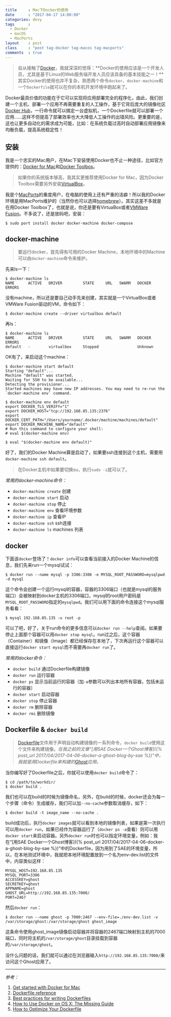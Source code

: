 ```yaml
---
title     : Mac下Docker的使用
date      : "2017-04-17 14:00:00"
categories: devy
tags      : 
  - Docker
  - macOS
  - MacPorts
layout    : post
class     : "post tag-docker tag-macos tag-macports"
comments  : true
---
```


> 自从接触了[Docker](https://www.docker.com/)，我就深深的觉得：**Docker的使用应该是一个开发人员，尤其是基于Linux的Web服务端开发人员应该具备的基本技能之一！**其实Docker的使用也并不复杂，熟悉两个命令`docker`、`docker-machine`和一个`Dockerfile`就可以在你的本机开发环境中跑起来了。

<!--more-->

Docker最具价值的功能在于它可以实现将应用部署完全的程序化，由此，我们创建一个主机、部署一个应用不再需要重复的人工操作，基于它背后庞大的镜像社区[Docker Hub](https://hub.docker.com/)，一行命令就可以搞定一台虚拟机，一个Dockerfile就可以部署一个应用……这样不但提高了部署效率也大大降低人工操作的出错风险。更重要的是，这也让更多自动化的需求成为可能，比如：在系统负载过高时自动部署应用镜像来均衡负载，提高系统稳定性！

## 安装

我是一个忠实的Mac用户，在Mac下安装使用Docker也不止一种途径，比如官方提供的：[Docker for Mac](https://www.docker.com/docker-mac)和[Docker Toolbox](https://www.docker.com/products/docker-toolbox)。
> 如果你的系统版本够高，我其实更推荐使用Docker for Mac，因为Docker Toolbox需要另外安装[VirtualBox](https://www.virtualbox.org/)。

我是个[MacPorts](https://www.macports.org/)的重度用户，在电脑的使用上还有严重的洁癖！所以我的Docker环境是用MacPorts维护的（当然你也可以选择[homebrew](https://brew.sh/)）。其实这差不多就是在用Docker Toolbox了，也就是说，你还是要有VirtuaBox或者[VMWare Fusion](http://www.vmware.com/products/fusion.html)。不多说了，还是放码吧，安装：

```shell
$ sudo port install docker docker-machine docker-compose
```

## docker-machine

> 要运行docker，首先得有可用的Docker Machine，本地环境中的Machine可以由`docker-machine`命令来维护。

先来ls一下：

```shell
$ docker-machine ls
NAME      ACTIVE   DRIVER         STATE     URL   SWARM   DOCKER    ERRORS
```

没有machine，所以还是要自己动手先来创建，其实就是一个VirtualBox或者VMWare Fusion驱动的VM，命令如下：

```shell
$ docker-machine create --driver virtualbox default
```

再ls：

```shell
$ docker-machine ls
NAME      ACTIVE   DRIVER         STATE     URL   SWARM   DOCKER    ERRORS
default   -        virtualbox     Stopped                 Unknown 
```

OK有了，来启动这个machine：

```shell
$ docker-machine start default
Starting "default"...
Machine "default" was started.
Waiting for SSH to be available...
Detecting the provisioner...
Started machines may have new IP addresses. You may need to re-run the `docker-machine env` command.

$ docker-machine env default
export DOCKER_TLS_VERIFY="1"
export DOCKER_HOST="tcp://192.168.85.135:2376"
export DOCKER_CERT_PATH="/Users/yourname/.docker/machine/machines/default"
export DOCKER_MACHINE_NAME="default"
# Run this command to configure your shell: 
# eval $(docker-machine env)

$ eval "$(docker-machine env default)"

```

好了，我们的Docker Machine算是启动了，如果要ssh连接到这个主机，需要用`docker-machine ssh default`。

> 在Docker主机中如果要切换su，执行`sudo -i`就可以了。

*常用的docker-machine命令：*

- `docker-machine create`  创建
- `docker-machine start` 启动
- `docker-machine stop` 停止
- `docker-machine env` 查看环境参数
- `docker-machine ip` 查看IP
- `docker-machine ssh` ssh连接
- `docker-machine ls` machines 列表

## docker

下面该`docker`登场了！`docker info`可以查看当前接入的Docker Machine的信息，我们先来run一个mysql试试：

```shell
$ docker run --name mysql -p 3306:3306 -e MYSQL_ROOT_PASSWORD=mysqlpwd -d mysql
```

这个命令会创建一个运行mysql的容器，容器的3306端口（也就是mysql的服务端口）会被映射到docker主机的3306端口，mysql的root用户密码是`MYSQL_ROOT_PASSWORD`指定的`mysqlpwd`。我们可以用下面的命令连接这个mysql服务看看：

```shell
$ mysql 192.168.85.135 -u root -p
```

可以了吧，好了，关于run命令的更多信息可以`docker run --help`查阅。如果要停止上面那个容器可以用`docker stop mysql`。run过之后，这个容器（Container）和镜像（Image）都已经保存在本地了，下次再运行这个容器可以直接运行`docker start mysql`而不需要再`docker run`了。

*常用的docker命令：*

- `docker build` 通过Dockerfile构建镜像
- `docker run` 运行容器
- `docker ps` 显示当前运行的容器（加`-a`参数可以列出本地所有容器，包括未运行的容器）
- `docker start` 启动容器
- `docker stop` 停止容器
- `docker rm` 删除容器
- `docker rmi` 删除镜像


## Dockerfile & `docker build`

> [Dockerfile](https://docs.docker.com/engine/reference/builder/)文件用于声明自动构建镜像的一系列命令，`docker build`使用这个文件来构建镜像。*在我之前的文章“[用SAE Docker一个Ghost博客]({% post_url 2017/04/2017-04-06-docker-a-ghost-blog-by-sae %})”中，我就是用Dockerfile来构建的[Ghost](https://ghost.org)应用。*

当你编写好了Dockerfile之后，你就可以使用`docker build`命令了：

```shell
$ cd /path/to/workdir/
$ docker build .
```

我们也可以在build的时候为镜像命名，另外，在build的时候，docker还会为每一个步骤（命令）生成缓存，我们可以加`--no-cache`参数取消缓存，如下：

```shell
$ docker build -t image_name --no-cache .
```

build成功后，执行`docker images`就可以看到本地的镜像列表，如果是第一次执行可以用`docker run`，如果已经作为容器运行了（`docker ps -a`查看）则可以用`docker start`来启动容器。另外`docker run`时也可以指定环境变量，例如：我在“[用SAE Docker一个Ghost博客]({% post_url 2017/04/2017-04-06-docker-a-ghost-blog-by-sae %})”中的Dockerfile，因为用到了SAE的环境变量，所以，在本地测试环境中，我就把本地环境配置放到一个名为env-dev.list的文件中，内容类似这样：

```
MYSQL_HOST=192.168.85.135
MYSQL_PORT=3306
ACCESSKEY=ghost
SECRETKEY=ghost
APPNAME=ghost
GHOST_URL=http://192.168.85.135:7000/
PORT=2467
```

然后`docker run`：

```shell
$ docker run --name ghost -p 7000:2467 --env-file=./env-dev.list -v /var/storage/ghost:/var/storage/ghost ghost_image
```

这条命令使用ghost_image镜像启动容器并将容器的2467端口映射到主机的7000端口，同时将主机的`/var/storage/ghost`目录挂载到容器的`/var/storage/ghost`。

没什么问题的话，我们就可以通过在浏览器输入`http://192.168.85.135:7000/`来访问这个Ghost应用了。



---

*参考：*

1. [Get started with Docker for Mac](https://docs.docker.com/docker-for-mac/)
2. [Dockerfile reference](https://docs.docker.com/engine/reference/builder/)
3. [Best practices for writing Dockerfiles](https://docs.docker.com/engine/userguide/eng-image/dockerfile_best-practices/)
4. [How to Use Docker on OS X: The Missing Guide](https://www.viget.com/articles/how-to-use-docker-on-os-x-the-missing-guide)
5. [How to Optimize Your Dockerfile](https://blog.tutum.co/2014/10/22/how-to-optimize-your-dockerfile/)
